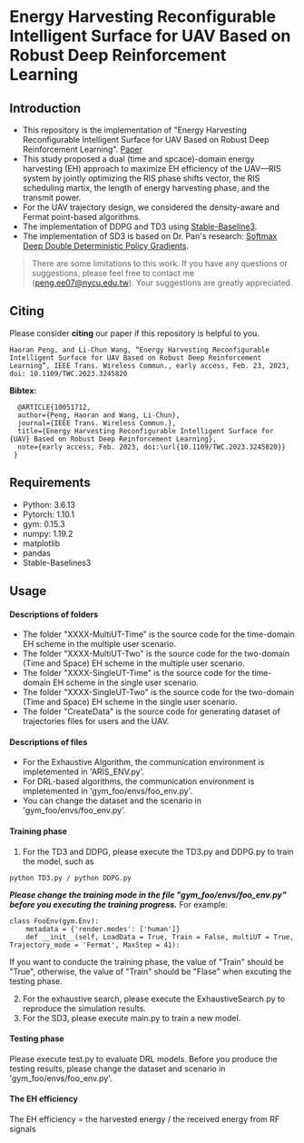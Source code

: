 # Energy Harvesting Reconfigurable Intelligent Surface for UAV Based on Robust Deep Reinforcement Learning
## Introduction
- This repository is the implementation of "Energy Harvesting Reconfigurable Intelligent Surface for UAV Based on Robust Deep Reinforcement Learning". [Paper](https://ieeexplore.ieee.org/document/10051712)
- This study proposed a dual (time and spcace)-domain energy harvesting (EH) approach to maximize EH efficiency of the UAV—RIS system by jointly optimizing the RIS phase shifts vector, the RIS scheduling martix, the length of energy harvesting phase, and the transmit power. 
- For the UAV trajectory design, we considered the density-aware and Fermat point-based algorithms.
- The implementation of DDPG and TD3 using [Stable-Baseline3](https://stable-baselines3.readthedocs.io/en/master/).
- The implementation of SD3 is based on Dr. Pan's research: [Softmax Deep Double Deterministic Policy Gradients](https://github.com/ling-pan/SD3).

> There are some limitations to this work. If you have any questions or suggestions, please feel free to contact me (peng.ee07@nycu.edu.tw). Your suggestions are greatly appreciated.

## Citing
Please consider **citing** our paper if this repository is helpful to you.
```
Haoran Peng, and Li-Chun Wang, “Energy Harvesting Reconfigurable Intelligent Surface for UAV Based on Robust Deep Reinforcement Learning”, IEEE Trans. Wireless Commun., early access, Feb. 23, 2023, doi: 10.1109/TWC.2023.3245820 
```
**Bibtex:**
```
  @ARTICLE{10051712,
  author={Peng, Haoran and Wang, Li-Chun},
  journal={IEEE Trans. Wireless Commun.}, 
  title={Energy Harvesting Reconfigurable Intelligent Surface for {UAV} Based on Robust Deep Reinforcement Learning}, 
  note={early access, Feb. 2023, doi:\url{10.1109/TWC.2023.3245820}}
 }
```
## Requirements
- Python: 3.6.13
- Pytorch: 1.10.1
- gym: 0.15.3
- numpy: 1.19.2
- matplotlib
- pandas
- Stable-Baselines3

## Usage
#### Descriptions of folders
- The folder "XXXX-MultiUT-Time" is the source code for the time-domain EH scheme in the multiple user scenario.
- The folder "XXXX-MultiUT-Two" is the source code for the two-domain (Time and Space) EH scheme in the multiple user scenario.
- The folder "XXXX-SingleUT-Time" is the source code for the time-domain EH scheme in the single user scenario.
- The folder "XXXX-SingleUT-Two" is the source code for the two-domain (Time and Space) EH scheme in the single user scenario.
- The folder "CreateData" is the source code for generating dataset of trajectories files for users and the UAV.

#### Descriptions of files
- For the Exhaustive Algorithm, the communication environment is impletemented in 'ARIS_ENV.py'.
- For DRL-based algorithms, the communication environment is impletemented in 'gym_foo/envs/foo_env.py'.
- You can change the dataset and the scenario in 'gym_foo/envs/foo_env.py'.

#### Training phase
1. For the TD3 and DDPG, please execute the TD3.py and DDPG.py to train the model, such as
```
python TD3.py / python DDPG.py
```
***Please change the training mode in the file "gym_foo/envs/foo_env.py" before you executing the training progress.***
For example:
```
class FooEnv(gym.Env):
    metadata = {'render.modes': ['human']}
    def __init__(self, LoadData = True, Train = False, multiUT = True, Trajectory_mode = 'Fermat', MaxStep = 41):        
```
If you want to conducte the training phase, the value of "Train" should be "True", otherwise, the value of "Train" should be "Flase" when excuting the testing phase.

2. For the exhaustive search, please execute the ExhaustiveSearch.py to reproduce the simulation results.
3. For the SD3, please execute main.py to train a new model. 

#### Testing phase
Please execute test.py to evaluate DRL models. Before you produce the testing results, please change the dataset and scenario in 'gym_foo/envs/foo_env.py'.

#### The EH efficiency
The EH efficiency = the harvested energy / the received energy from RF signals
